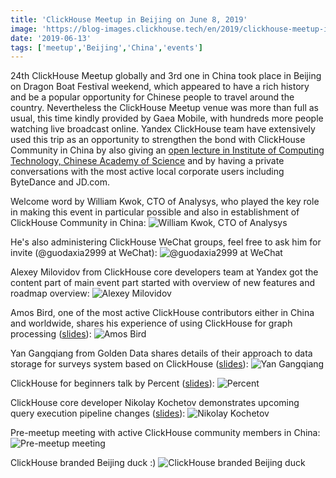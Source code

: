```yaml
---
title: 'ClickHouse Meetup in Beijing on June 8, 2019'
image: 'https://blog-images.clickhouse.tech/en/2019/clickhouse-meetup-in-beijing-on-june-8-2019/main.jpg'
date: '2019-06-13'
tags: ['meetup','Beijing','China','events']
---
```


24th ClickHouse Meetup globally and 3rd one in China took place in Beijing on Dragon Boat Festival weekend, which appeared to have a rich history and be a popular opportunity for Chinese people to travel around the country. Nevertheless the ClickHouse Meetup venue was more than full as usual, this time kindly provided by Gaea Mobile, with hundreds more people watching live broadcast online. Yandex ClickHouse team have extensively used this trip as an opportunity to strengthen the bond with ClickHouse Community in China by also giving an [open lecture in  Institute of Computing Technology, Chinese Academy of Science](clickhouse-lecture-at-institute-of-computing-technology-chinese-academy-of-science-on-june-11-2019.md) and by having a private conversations with the most active local corporate users including ByteDance and JD.com.

Welcome word by William Kwok, CTO of Analysys, who played the key role in making this event in particular possible and also in establishment of ClickHouse Community in China:
![William Kwok, CTO of Analysys](https://blog-images.clickhouse.tech/en/2019/clickhouse-meetup-in-beijing-on-june-8-2019/1.jpg)

He's also administering ClickHouse WeChat groups, feel free to ask him for invite (@guodaxia2999 at WeChat):
![@guodaxia2999 at WeChat](https://blog-images.clickhouse.tech/en/2019/clickhouse-meetup-in-beijing-on-june-8-2019/2.jpg)

Alexey Milovidov from ClickHouse core developers team at Yandex got the content part of main event part started with overview of new features and roadmap overview:
![Alexey Milovidov](https://blog-images.clickhouse.tech/en/2019/clickhouse-meetup-in-beijing-on-june-8-2019/3.jpg)

Amos Bird, one of the most active ClickHouse contributors either in China and worldwide, shares his experience of using ClickHouse for graph processing ([slides](https://github.com/ClickHouse/clickhouse-presentations/raw/master/meetup24/2.%20SQLGraph%20--%20When%20ClickHouse%20marries%20graph%20processing%20Amoisbird.pdf)):
![Amos Bird](https://blog-images.clickhouse.tech/en/2019/clickhouse-meetup-in-beijing-on-june-8-2019/4.jpg)

Yan Gangqiang from Golden Data shares details of their approach to data storage for surveys system based on ClickHouse ([slides](https://presentations.clickhouse.com/meetup24/3.%20金数据数据架构调整方案Public.pdf)):
![Yan Gangqiang](https://blog-images.clickhouse.tech/en/2019/clickhouse-meetup-in-beijing-on-june-8-2019/5.jpg)

ClickHouse for beginners talk by Percent ([slides](https://presentations.clickhouse.com/meetup24/4.%20ClickHouse万亿数据双中心的设计与实践%20.pdf)):
![Percent](https://blog-images.clickhouse.tech/en/2019/clickhouse-meetup-in-beijing-on-june-8-2019/6.jpg)

ClickHouse core developer Nikolay Kochetov demonstrates upcoming query execution pipeline changes ([slides](https://presentations.clickhouse.com/meetup24/5.%20Clickhouse%20query%20execution%20pipeline%20changes/)):
![Nikolay Kochetov](https://blog-images.clickhouse.tech/en/2019/clickhouse-meetup-in-beijing-on-june-8-2019/7.jpg)

Pre-meetup meeting with active ClickHouse community members in China:
![Pre-meetup meeting](https://blog-images.clickhouse.tech/en/2019/clickhouse-meetup-in-beijing-on-june-8-2019/8.jpg)

ClickHouse branded Beijing duck :)
![ClickHouse branded Beijing duck](https://blog-images.clickhouse.tech/en/2019/clickhouse-meetup-in-beijing-on-june-8-2019/9.jpg)

